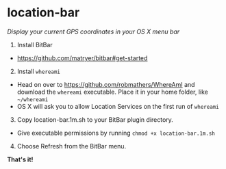 # location-bar
*Display your current GPS coordinates in your OS X menu bar*

1. Install BitBar
  - https://github.com/matryer/bitbar#get-started

2. Install `whereami`
  - Head on over to https://github.com/robmathers/WhereAmI and download the `whereami` executable. Place it in your home folder, like `~/whereami`
  - OS X will ask you to allow Location Services on the first run of `whereami`

3. Copy location-bar.1m.sh to your BitBar plugin directory.
  - Give executable permissions by running `chmod +x location-bar.1m.sh`

4. Choose Refresh from the BitBar menu.

**That's it!**
